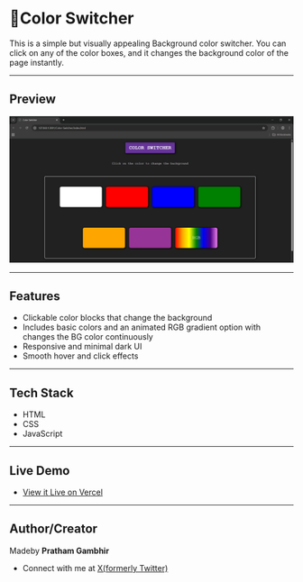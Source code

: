 # 🎨Color Switcher

This is a simple but visually appealing Background color switcher. You can click on any of the color boxes, and it changes the background color of the page instantly.

---

## Preview 
![Color Switcher Screenshot](../Color-Switcher/images/Screenshot%20(13).png)

---

## Features

- Clickable color blocks that change the background
- Includes basic colors and an animated RGB gradient option with changes the BG color continuously
- Responsive and minimal dark UI
- Smooth hover and click effects

---

## Tech Stack

- HTML
- CSS
- JavaScript

---

## Live Demo

- [View it Live on Vercel]()

---

## Author/Creator

Madeby **Pratham Gambhir**
- Connect with me at [X(formerly Twitter)]('https://x.com/_PrathamGambhir?t=7gdS_5RUJ6gwFd14OapSeQ&s=09') 


